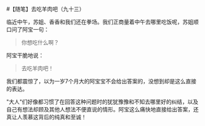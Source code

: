 #【随笔】去吃羊肉吧（九十三）

临近中午，苏姐、香香和我们还在拳场。我们正商量着中午去哪里吃饭呢，苏姐顺口问了阿宝一句：

> 你想吃什么啊？

阿宝干脆地说：

> 去吃羊肉吧！

我们都震惊了，以为一岁7个月大的阿宝宝不会给出答案的，没想到却是这么直接的表达。

"大人"们好像都习惯了在回答这种问题时的犹犹豫豫和不知去哪里好的纠结，以及自己有想法却顾及其他人想法不便直说的情形。阿宝这么痛快地直接给出答案，还真让人羡慕这背后的纯真和至诚！